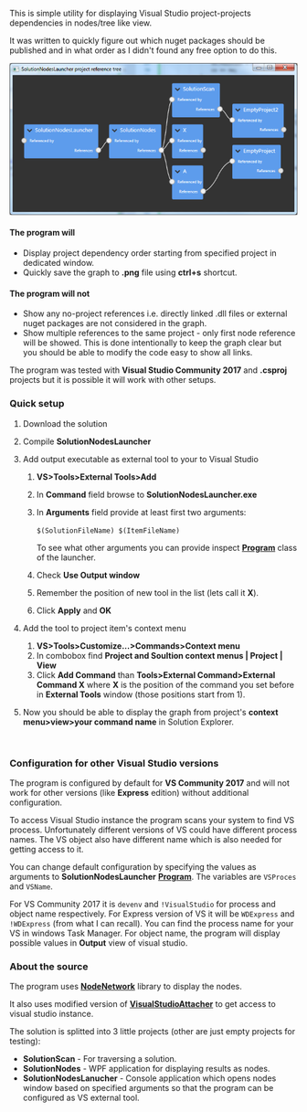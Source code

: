 This is simple utility for displaying Visual Studio project-projects dependencies in nodes/tree like view.

It was written to quickly figure out which nuget packages should be published and in what order as I didn't found any free option to do this.

![](./doc/preview.png)

#### The program will

- Display project dependency order starting from specified project in dedicated window.
- Quickly save the graph to **.png** file using **ctrl+s** shortcut.

#### The program will not

- Show any no-project references i.e. directly linked .dll files or external nuget packages are not considered in the graph.
- Show multiple references to the same project - only first node reference will be showed. This is done intentionally to keep the graph clear but you should be able to modify the code easy to show all links.




The program was tested with **Visual Studio Community 2017** and **.csproj** projects but it is possible it will work with other setups.

### Quick setup

1. Download the solution

2. Compile **SolutionNodesLauncher**

3. Add output executable as external tool to your to Visual Studio

   1. **VS>Tools>External Tools>Add**

   2. In **Command** field browse to **SolutionNodesLauncher.exe**

   3. In **Arguments** field provide at least first two arguments:

      `$(SolutionFileName) $(ItemFileName)`

      To see what other arguments you can provide inspect **[Program](./SolutionNodesLauncher/Program.cs)** class of the launcher.

   4. Check **Use Output window**

   5. Remember the position of new tool in the list (lets call it **X**).

   6. Click **Apply** and **OK**

4. Add the tool to project item's context menu

   1. **VS>Tools>Customize...>Commands>Context menu**
   2. In combobox find **Project and Soultion context menus | Project | View**
   3. Click **Add Command** than **Tools>External Command>External Command X** where **X** is the position of the command you set before in **External Tools** window (those positions start from 1).

5. Now you should be able to display the graph from project's **context menu>view>your command name** in Solution Explorer.

   ​

### Configuration for other Visual Studio versions

The program is configured by default for **VS Community 2017** and will not work for other versions (like **Express** edition) without additional configuration.

To access Visual Studio instance the program scans your system to find VS process. Unfortunately different versions of VS could have different process names. The VS object also have different name which is also needed for getting access to it.

You can change default configuration by specifying the values as arguments to **SolutionNodesLauncher** **[Program](./SolutionNodesLauncher/Program.cs)**. The variables are `VSProces` and `VSName`.

For VS Community 2017 it is `devenv` and `!VisualStudio` for process and object name respectively. For Express version of VS it will be `WDExpress` and `!WDExpress` (from what I can recall). You can find the process name for your VS in windows Task Manager. For object name, the program will display possible values in **Output**  view of visual studio.



### About the source

The program uses **[NodeNetwork](https://github.com/Wouterdek/NodeNetwork)** library to display the nodes.

It also uses modified version of **[VisualStudioAttacher](https://gist.github.com/atruskie/3813175)** to get access to visual studio instance.

The solution is splitted into 3 little projects (other are just empty projects for testing):

- **SolutionScan** - For traversing a solution.
- **SolutionNodes** -  WPF application for displaying results as nodes.
- **SolutionNodesLanucher** - Console application which opens nodes window based on specified arguments so that the program can be configured as VS external tool.